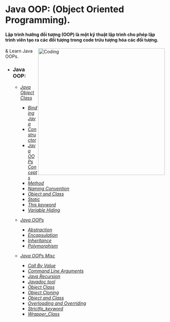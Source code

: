 
# Java OOP: (Object Oriented Programming).
#### Lập trình hướng đối tượng (OOP) là một kỹ thuật lập trình cho phép lập trình viên tạo ra các đối tượng trong code trừu tượng hóa các đối tượng.

<img align = "right" alt = "Coding" width = "400" src="https://user-images.githubusercontent.com/23145752/37839216-e2ce22ca-2edf-11e8-96f7-3629b2b164ad.jpg">

& Learn Java OOPs.

- ### Java OOP:
    - [*Java Object Class*](https://github.com/hoangtien2k3qx1/Java/tree/main/Java_OOP/Java_Object_Class)
        - [*Binding Java*](https://github.com/hoangtien2k3qx1/Java/tree/main/Java_OOP/Java_Object_Class/Binding_Java)
        - [*Constructor*](https://github.com/hoangtien2k3qx1/Java/tree/main/Java_OOP/Java_Object_Class/Constructor)
        - [*Java OOPs Concepts*](https://github.com/hoangtien2k3qx1/Java/tree/main/Java_OOP/Java_Object_Class/Java_OOPs_Concepts)
        - [*Method*](https://github.com/hoangtien2k3qx1/Java/tree/main/Java_OOP/Java_Object_Class/Method)
        - [*Naming Convention*](https://github.com/hoangtien2k3qx1/Java/tree/main/Java_OOP/Java_Object_Class/Naming_Convention)
        - [*Object and Class*](https://github.com/hoangtien2k3qx1/Java/tree/main/Java_OOP/Java_Object_Class/Object_and_Class)
        - [*Static*](https://github.com/hoangtien2k3qx1/Java/tree/main/Java_OOP/Java_Object_Class/Static)
        - [*This keyword*](https://github.com/hoangtien2k3qx1/Java/tree/main/Java_OOP/Java_Object_Class/This_keyword)
        - [*Variable Hiding*](https://github.com/hoangtien2k3qx1/Java/tree/main/Java_OOP/Java_Object_Class/Variable_Hiding)        
        
    - [*Java OOPs*](https://github.com/hoangtien2k3qx1/Java/tree/main/Java_OOP/Java_OOPs)
        - [*Abstraction*](https://github.com/hoangtien2k3qx1/Java/tree/main/Java_OOP/Java_OOPs/Abstraction)
        - [*Encapsulation*](https://github.com/hoangtien2k3qx1/Java/tree/main/Java_OOP/Java_OOPs/Encapsulation)
        - [*Inheritance*](https://github.com/hoangtien2k3qx1/Java/tree/main/Java_OOP/Java_OOPs/Inheritance)
        - [*Polymorphism*](https://github.com/hoangtien2k3qx1/Java/tree/main/Java_OOP/Java_OOPs)


    - [*Java OOPs Misc*](https://github.com/hoangtien2k3qx1/Java/tree/main/Java_OOP/Java_OOPs_Misc)
        - [*Call By Value*](https://github.com/hoangtien2k3qx1/Java/tree/main/Java_OOP/Java_OOPs_Misc/Call_By_Value)
        - [*Command Line Arguments*](https://github.com/hoangtien2k3qx1/Java/tree/main/Java_OOP/Java_OOPs_Misc/Command_Line_Arguments)
        - [*Java Recursion*](https://github.com/hoangtien2k3qx1/Java/tree/main/Java_OOP/Java_OOPs_Misc/Java_Recursion)
        - [*Javadoc tool*](https://github.com/hoangtien2k3qx1/Java/tree/main/Java_OOP/Java_OOPs_Misc/Javadoc_tool)
        - [*Object Class*](https://github.com/hoangtien2k3qx1/Java/tree/main/Java_OOP/Java_OOPs_Misc/Object_Class)
        - [*Object Cloning*](https://github.com/hoangtien2k3qx1/Java/tree/main/Java_OOP/Java_OOPs_Misc/Object_Cloning)
        - [*Object and Class*](https://github.com/hoangtien2k3qx1/Java/tree/main/Java_OOP/Java_OOPs_Misc/Object_and_Class)
        - [*Overloading and Overriding*](https://github.com/hoangtien2k3qx1/Java/tree/main/Java_OOP/Java_OOPs_Misc/Overloading_and_Overriding)
        - [*Strictfp_keyword*](https://github.com/hoangtien2k3qx1/Java/tree/main/Java_OOP/Java_OOPs_Misc/Strictfp_keyword)
        - [*Wrapper_Class*](https://github.com/hoangtien2k3qx1/Java/tree/main/Java_OOP/Java_OOPs_Misc/Wrapper_Class)
 
 




